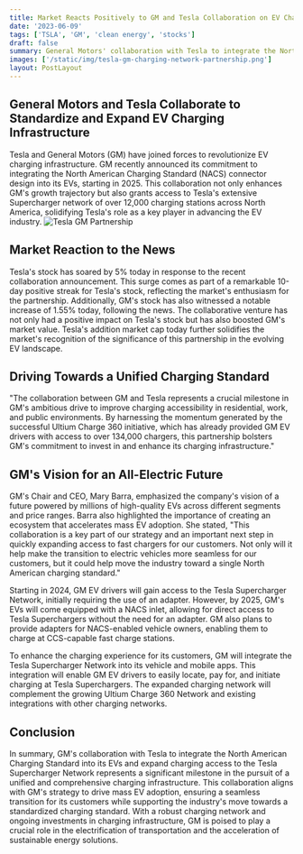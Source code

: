 ```yaml
---
title: Market Reacts Positively to GM and Tesla Collaboration on EV Charging Infrastructure
date: '2023-06-09'
tags: ['TSLA', 'GM', 'clean energy', 'stocks']
draft: false
summary: General Motors' collaboration with Tesla to integrate the North American Charging Standard (NACS) in its EVs, providing access to Tesla's 12,000 Supercharger stations, has garnered positive market response with Tesla's stock surging by 5% and GM's stock increasing by 1.55% today.
images: ['/static/img/tesla-gm-charging-network-partnership.png']
layout: PostLayout
---
```


<TOCInline toc={props.toc} asDisclosure toHeading={3} />

## General Motors and Tesla Collaborate to Standardize and Expand EV Charging Infrastructure

Tesla and General Motors (GM) have joined forces to revolutionize EV charging infrastructure. GM recently announced its commitment to integrating the North American Charging Standard (NACS) connector design into its EVs, starting in 2025. This collaboration not only enhances GM's growth trajectory but also grants access to Tesla's extensive Supercharger network of over 12,000 charging stations across North America, solidifying Tesla's role as a key player in advancing the EV industry.
![Tesla GM Partnership](/static/img/tesla-gm-charging-network-partnership.png)

## Market Reaction to the News

Tesla's stock has soared by 5% today in response to the recent collaboration announcement. This surge comes as part of a remarkable 10-day positive streak for Tesla's stock, reflecting the market's enthusiasm for the partnership. Additionally, GM's stock has also witnessed a notable increase of 1.55% today, following the news. The collaborative venture has not only had a positive impact on Tesla's stock but has also boosted GM's market value. Tesla's addition market cap today further solidifies the market's recognition of the significance of this partnership in the evolving EV landscape.

## Driving Towards a Unified Charging Standard

"The collaboration between GM and Tesla represents a crucial milestone in GM's ambitious drive to improve charging accessibility in residential, work, and public environments. By harnessing the momentum generated by the successful Ultium Charge 360 initiative, which has already provided GM EV drivers with access to over 134,000 chargers, this partnership bolsters GM's commitment to invest in and enhance its charging infrastructure."

## GM's Vision for an All-Electric Future

GM's Chair and CEO, Mary Barra, emphasized the company's vision of a future powered by millions of high-quality EVs across different segments and price ranges. Barra also highlighted the importance of creating an ecosystem that accelerates mass EV adoption. She stated, "This collaboration is a key part of our strategy and an important next step in quickly expanding access to fast chargers for our customers. Not only will it help make the transition to electric vehicles more seamless for our customers, but it could help move the industry toward a single North American charging standard."

Starting in 2024, GM EV drivers will gain access to the Tesla Supercharger Network, initially requiring the use of an adapter. However, by 2025, GM's EVs will come equipped with a NACS inlet, allowing for direct access to Tesla Superchargers without the need for an adapter. GM also plans to provide adapters for NACS-enabled vehicle owners, enabling them to charge at CCS-capable fast charge stations.

To enhance the charging experience for its customers, GM will integrate the Tesla Supercharger Network into its vehicle and mobile apps. This integration will enable GM EV drivers to easily locate, pay for, and initiate charging at Tesla Superchargers. The expanded charging network will complement the growing Ultium Charge 360 Network and existing integrations with other charging networks.

## Conclusion

In summary, GM's collaboration with Tesla to integrate the North American Charging Standard into its EVs and expand charging access to the Tesla Supercharger Network represents a significant milestone in the pursuit of a unified and comprehensive charging infrastructure. This collaboration aligns with GM's strategy to drive mass EV adoption, ensuring a seamless transition for its customers while supporting the industry's move towards a standardized charging standard. With a robust charging network and ongoing investments in charging infrastructure, GM is poised to play a crucial role in the electrification of transportation and the acceleration of sustainable energy solutions.
